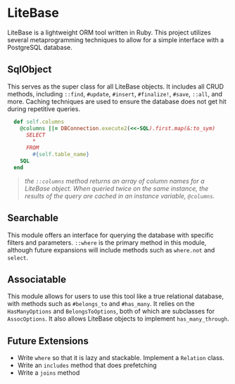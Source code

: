# LiteBase

LiteBase is a lightweight ORM tool written in Ruby. This project utilizes several metaprogramming techniques to allow for a simple interface with a PostgreSQL database.

## SqlObject

This serves as the super class for all LiteBase objects. It includes all CRUD methods, including `::find`, `#update`, `#insert`, `#finalize!`, `#save`, `::all`, and more. Caching techniques are used to ensure the database does not get hit during repetitive queries.

```ruby
  def self.columns
    @columns ||= DBConnection.execute2(<<-SQL).first.map(&:to_sym)
      SELECT
        *
      FROM
        #{self.table_name}
    SQL
  end
 ``` 

>_the `::columns` method returns an array of column names for a LiteBase object. When queried twice on the same instance, the results of the query are cached in an instance variable, `@columns`._

## Searchable 

This module offers an interface for querying the database with specific filters and parameters. `::where` is the primary method in this module, although future expansions will include methods such as `where.not` and `select`.

## Associatable

This module allows for users to use this tool like a true relational database, with methods such as `#belongs_to` and `#has_many`. It relies on the `HasManyOptions` and `BelongsToOptions`, both of which are subclasses for `AssocOptions`. It also allows LiteBase objects to implement `has_many_through`. 

## Future Extensions
* Write `where` so that it is lazy and stackable. Implement a `Relation` class.
* Write an `includes` method that does prefetching 
* Write a `joins` method 
